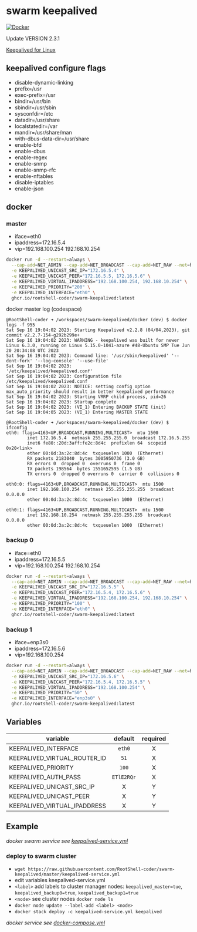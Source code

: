 # swarm keepalived

[![Docker](https://github.com/RootShell-coder/swarm-keepalived/actions/workflows/docker-publish.yml/badge.svg)](https://github.com/RootShell-coder/swarm-keepalived/actions/workflows/docker-publish.yml)

Update VERSION 2.3.1

[Keepalived for Linux ](https://www.keepalived.org/download.html)

## keepalived configure flags

* disable-dynamic-linking
* prefix=/usr
* exec-prefix=/usr
* bindir=/usr/bin
* sbindir=/usr/sbin
* sysconfdir=/etc
* datadir=/usr/share
* localstatedir=/var
* mandir=/usr/share/man
* with-dbus-data-dir=/usr/share
* enable-bfd
* enable-dbus
* enable-regex
* enable-snmp
* enable-snmp-rfc
* enable-nftables
* disable-iptables
* enable-json

## docker

### master

* iface=eth0
* ipaddress=172.16.5.4
* vip=192.168.100.254 192.168.10.254

```bash
docker run -d --restart=always \
  --cap-add=NET_ADMIN --cap-add=NET_BROADCAST --cap-add=NET_RAW --net=host \
  -e KEEPALIVED_UNICAST_SRC_IP="172.16.5.4" \
  -e KEEPALIVED_UNICAST_PEER="172.16.5.5, 172.16.5.6" \
  -e KEEPALIVED_VIRTUAL_IPADDRESS="192.168.100.254, 192.168.10.254" \
  -e KEEPALIVED_PRIORITY="200" \
  -e KEEPALIVED_INTERFACE="eth0" \
  ghcr.io/rootshell-coder/swarm-keepalived:latest
```

docker master log (codespace)

```logs
@RootShell-coder ➜ /workspaces/swarm-keepalived/docker (dev) $ docker logs -f 955
Sat Sep 16 19:04:02 2023: Starting Keepalived v2.2.8 (04/04,2023), git commit v2.2.7-154-g292b299e+
Sat Sep 16 19:04:02 2023: WARNING - keepalived was built for newer Linux 6.3.0, running on Linux 5.15.0-1041-azure #48-Ubuntu SMP Tue Jun 20 20:34:08 UTC 2023
Sat Sep 16 19:04:02 2023: Command line: '/usr/sbin/keepalived' '--dont-fork' '--log-console' '--use-file'
Sat Sep 16 19:04:02 2023:               '/etc/keepalived/keepalived.conf'
Sat Sep 16 19:04:02 2023: Configuration file /etc/keepalived/keepalived.conf
Sat Sep 16 19:04:02 2023: NOTICE: setting config option max_auto_priority should result in better keepalived performance
Sat Sep 16 19:04:02 2023: Starting VRRP child process, pid=26
Sat Sep 16 19:04:02 2023: Startup complete
Sat Sep 16 19:04:02 2023: (VI_1) Entering BACKUP STATE (init)
Sat Sep 16 19:04:05 2023: (VI_1) Entering MASTER STATE

@RootShell-coder ➜ /workspaces/swarm-keepalived/docker (dev) $ ifconfig
eth0: flags=4163<UP,BROADCAST,RUNNING,MULTICAST>  mtu 1500
        inet 172.16.5.4  netmask 255.255.255.0  broadcast 172.16.5.255
        inet6 fe80::20d:3aff:fe2c:8d4c  prefixlen 64  scopeid 0x20<link>
        ether 00:0d:3a:2c:8d:4c  txqueuelen 1000  (Ethernet)
        RX packets 2183040  bytes 3005950736 (3.0 GB)
        RX errors 0  dropped 0  overruns 0  frame 0
        TX packets 198564  bytes 1551652595 (1.5 GB)
        TX errors 0  dropped 0 overruns 0  carrier 0  collisions 0

eth0:0: flags=4163<UP,BROADCAST,RUNNING,MULTICAST>  mtu 1500
        inet 192.168.100.254  netmask 255.255.255.255  broadcast 0.0.0.0
        ether 00:0d:3a:2c:8d:4c  txqueuelen 1000  (Ethernet)

eth0:1: flags=4163<UP,BROADCAST,RUNNING,MULTICAST>  mtu 1500
        inet 192.168.10.254  netmask 255.255.255.255  broadcast 0.0.0.0
        ether 00:0d:3a:2c:8d:4c  txqueuelen 1000  (Ethernet)
```

### backup 0

* iface=eth0
* ipaddress=172.16.5.5
* vip=192.168.100.254 192.168.10.254

```bash
docker run -d --restart=always \
  --cap-add=NET_ADMIN --cap-add=NET_BROADCAST --cap-add=NET_RAW --net=host \
  -e KEEPALIVED_UNICAST_SRC_IP="172.16.5.5" \
  -e KEEPALIVED_UNICAST_PEER="172.16.5.4, 172.16.5.6" \
  -e KEEPALIVED_VIRTUAL_IPADDRESS="192.168.100.254, 192.168.10.254" \
  -e KEEPALIVED_PRIORITY="100" \
  -e KEEPALIVED_INTERFACE="eth0" \
  ghcr.io/rootshell-coder/swarm-keepalived:latest
```

### backup 1

* iface=enp3s0
* ipaddress=172.16.5.6
* vip=192.168.100.254

```bash
docker run -d --restart=always \
  --cap-add=NET_ADMIN --cap-add=NET_BROADCAST --cap-add=NET_RAW --net=host \
  -e KEEPALIVED_UNICAST_SRC_IP="172.16.5.6" \
  -e KEEPALIVED_UNICAST_PEER="172.16.5.4, 172.16.5.5" \
  -e KEEPALIVED_VIRTUAL_IPADDRESS="192.168.100.254" \
  -e KEEPALIVED_PRIORITY="50" \
  -e KEEPALIVED_INTERFACE="enp3s0" \
  ghcr.io/rootshell-coder/swarm-keepalived:latest
```

## Variables

| variable                     |  default   | required |
| ---------------------------- | :--------: | :------: |
| KEEPALIVED_INTERFACE         |   `eth0`   |    X     |
| KEEPALIVED_VIRTUAL_ROUTER_ID |    `51`    |    X     |
| KEEPALIVED_PRIORITY          |   `100`    |    X     |
| KEEPALIVED_AUTH_PASS         | `ETlE2RQr` |    X     |
| KEEPALIVED_UNICAST_SRC_IP    |     X      |    Y     |
| KEEPALIVED_UNICAST_PEER      |     X      |    Y     |
| KEEPALIVED_VIRTUAL_IPADDRESS |     X      |    Y     |

## Example

_docker swarm service see [keepalived-service.yml](./example/keepalived-service.yml)_

### deploy to swarm cluster

* `wget https://raw.githubusercontent.com/RootShell-coder/swarm-keepalived/master/keepalived-service.yml`
* edit variables keepalived-service.yml
* `<label>` add labels to cluster manager nodes: `keepalived_master=tue`, `keepalived_backup0=true`, `keepalived_backup1=true`
* `<node>` see cluster nodes `docker node ls`
* `docker node update --label-add <label> <node>`
* `docker stack deploy -c keepalived-service.yml keepalived`

_docker service see [docker-compose.yml](./example/docker-compose.yml)_
